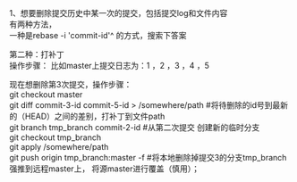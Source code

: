 1、想要删除提交历史中某一次的提交，包括提交log和文件内容  
有两种方法，  
一种是rebase -i 'commit-id'^ 的方式，搜索下答案  

第二种：打补丁  
操作步骤：
比如master上提交日志为：1 ，2 ，3 ，4 ，5  

现在想删除第3次提交，操作步骤：  
git checkout master  
git diff commit-3-id commit-5-id > /somewhere/path #将待删除的id号到最新的（HEAD）之间的差别，打补丁到文件path  
git branch  tmp_branch  commit-2-id #从第二次提交 创建新的临时分支  
git checkout tmp_branch  
git apply /somewhere/path  
git push origin tmp_branch:master -f #将本地删除掉提交3的分支tmp_branch强推到远程master上， 将源master进行覆盖（慎用）；  

